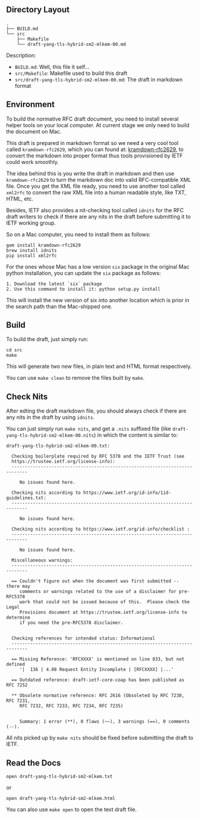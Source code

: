 ## Directory Layout

```
.
├── BUILD.md
└── src
    ├── Makefile
    └── draft-yang-tls-hybrid-sm2-mlkem-00.md
```

Description:

* `BUILD.md`: Well, this file it self...
* `src/Makefile`: Makefile used to build this draft
* `src/draft-yang-tls-hybrid-sm2-mlkem-00.md`: The draft in markdown format

## Environment

To build the normative RFC draft document, you need to install several helper tools on your local computer. At current stage we only need to build the document on Mac.

This draft is prepared in markdown format so we need a very cool tool called `kramdown-rfc2629`, which you can found at: [kramdown-rfc2629](https://github.com/cabo/kramdown-rfc2629), to convert the markdown into proper format thus tools provisioned by IETF could work smoothly.

The idea behind this is you write the draft in markdown and then use `kramdown-rfc2629` to turn the markdown doc into valid RFC-compatible XML file. Once you get the XML file ready, you need to use another tool called `xml2rfc` to convert the raw XML file into a human readable style, like TXT, HTML, etc.

Besides, IETF also provides a nit-checking tool called `idnits` for the RFC draft writers to check if there are any nits in the draft before submitting it to IETF working group.

So on a Mac computer, you need to install them as follows:

```
gem install kramdown-rfc2629
brew install idnits
pip install xml2rfc
```

For the ones whose Mac has a low version `six` package in the original Mac python installation, you can update the `six` package as follows:

```
1. Download the latest `six` package
2. Use this command to install it: python setup.py install
```

This will install the new version of six into another location which is prior in the search path than the Mac-shipped one.

## Build

To build the draft, just simply run:

```
cd src
make
```

This will generate two new files, in plain text and HTML format respectively.

You can use `make clean` to remove the files built by `make`.

## Check Nits

After edting the draft markdown file, you should always check if there are any nits in the draft by using `idnits`.

You can just simply run `make nits`, and get a `.nits` suffixed file (like `draft-yang-tls-hybrid-sm2-mlkem-00.nits`) in which the content is similar to:

```
draft-yang-tls-hybrid-sm2-mlkem-00.txt:

  Checking boilerplate required by RFC 5378 and the IETF Trust (see
  https://trustee.ietf.org/license-info):
  ----------------------------------------------------------------------------

     No issues found here.

  Checking nits according to https://www.ietf.org/id-info/1id-guidelines.txt:
  ----------------------------------------------------------------------------

     No issues found here.

  Checking nits according to https://www.ietf.org/id-info/checklist :
  ----------------------------------------------------------------------------

     No issues found here.

  Miscellaneous warnings:
  ----------------------------------------------------------------------------

  == Couldn't figure out when the document was first submitted -- there may
     comments or warnings related to the use of a disclaimer for pre-RFC5378
     work that could not be issued because of this.  Please check the Legal
     Provisions document at https://trustee.ietf.org/license-info to determine
     if you need the pre-RFC5378 disclaimer.


  Checking references for intended status: Informational
  ----------------------------------------------------------------------------

  == Missing Reference: 'RFCXXXX' is mentioned on line 833, but not defined
     '|  136 | 4.08 Request Entity Incomplete | [RFCXXXX] |...'

  == Outdated reference: draft-ietf-core-coap has been published as RFC 7252

  ** Obsolete normative reference: RFC 2616 (Obsoleted by RFC 7230, RFC 7231,
     RFC 7232, RFC 7233, RFC 7234, RFC 7235)


     Summary: 1 error (**), 0 flaws (~~), 3 warnings (==), 0 comments (--).
```

All nits picked up by `make nits` should be fixed before submitting the draft to IETF.

## Read the Docs

`open draft-yang-tls-hybrid-sm2-mlkem.txt`

or

`open draft-yang-tls-hybrid-sm2-mlkem.html`

You can also use `make open` to open the text draft file.

